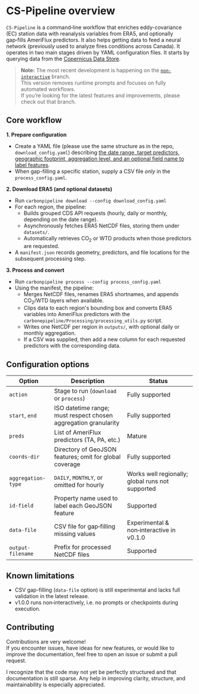 # CS-Pipeline overview

`CS-Pipeline` is a command‑line workflow that enriches eddy-covariance (EC) station data with reanalysis variables from ERA5, and optionally gap‑fills AmeriFlux predictors. It also helps getting data to feed a neural network (previously used to analyze fires conditions across Canada). It operates in two main stages driven by YAML configuration files. It starts by querying data from the [Copernicus Data Store](https://cds.climate.copernicus.eu).

> **Note:** The most recent development is happening on the [`non-interactive`](https://github.com/mrquaternion/CS-Pipeline/tree/non-interactive) branch.  
> This version removes runtime prompts and focuses on fully automated workflows.  
> If you’re looking for the latest features and improvements, please check out that branch.

## Core workflow
**1. Prepare configuration**
- Create a YAML file (please use the same structure as in the repo, `download_config.yaml`) describing [the date range, target predictors, geographic footprint, aggregation level, and an optional field name to label features](#opts).
- When gap-filling a specific station, supply a CSV file _only_ in the `process_config.yaml`.

**2. Download ERA5 (and optional datasets)**
- Run `carbonpipeline download --config download_config.yaml`
- For each region, the pipeline:
    - Builds grouped CDS API requests (hourly, daily or monthly, depending on the date range).
    - Asynchronously fetches ERA5 NetCDF files, storing them under `datasets/`.
    - Automatically retrieves CO<sub>2</sub> or WTD products when those predictors are requested.
- A `manifest.json` records geometry, predictors, and file locations for the subsequent processing step.

**3. Process and convert**
- Run `carbonpipeline process --config process_config.yaml`
- Using the manifest, the pipeline:
    - Merges NetCDF files, renames ERA5 shortnames, and appends CO<sub>2</sub>/WTD layers when available.
    - Clips data to each region's bounding box and converts ERA5 variables into AmeriFlux predictors with the `carbonepipeline/Processing/processing_utils.py` script.
    - Writes one NetCDF per region in `outputs/`, with optional daily or monthly aggregation.
    - If a CSV was supplied, then add a new column for each requested predictors with the corresponding data.

## <a name="opts"></a> Configuration options 

| Option            | Description                                                                 | Status                                                     |
|-------------------|-----------------------------------------------------------------------------|------------------------------------------------------------|
| `action`          | Stage to run (`download` or `process`)                                      | Fully supported                                            |
| `start`, `end`    | ISO datetime range; must respect chosen aggregation granularity             | Fully supported                                            |
| `preds`           | List of AmeriFlux predictors (TA, PA, etc.)                                 | Mature                       |
| `coords-dir`      | Directory of GeoJSON features; omit for global coverage                     | Fully supported                                            |
| `aggregation-type`| `DAILY`, `MONTHLY`, or omitted for hourly                                   | Works well regionally; global runs not supported            |
| `id-field`        | Property name used to label each GeoJSON feature                            | Supported                                                   |
| `data-file`       | CSV file for gap‑filling missing values                                     | Experimental & non‑interactive in v0.1.0                   |
| `output-filename` | Prefix for processed NetCDF files                                           | Supported                                                   |

## Known limitations
- CSV gap-filling (`data-file` option) is still experimental and lacks full validation in the latest release.
- v1.0.0 runs non‑interactively, i.e. no prompts or checkpoints during execution.

## Contributing

Contributions are very welcome!  
If you encounter issues, have ideas for new features, or would like to improve the documentation, feel free to open an issue or submit a pull request.  

I recognize that the code may not yet be perfectly structured and that documentation is still sparse. Any help in improving clarity, structure, and maintainability is especially appreciated.  

